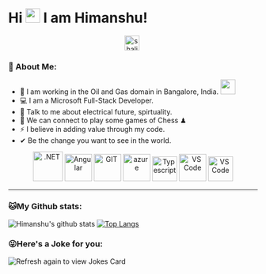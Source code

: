 # Hi <img src="https://github.com/TheDudeThatCode/TheDudeThatCode/blob/master/Assets/Hi.gif" width="29px"> I am Himanshu!
<p align="center">
<a href="https://www.linkedin.com/in/shalini-verma-b69530141/" target="blank"><img align="center" src="https://cdn.jsdelivr.net/npm/simple-icons@3.0.1/icons/linkedin.svg" alt="shalini linkedin" height="30" width="30" /></a>&nbsp;
</p>

### 🤵 About Me:
- 🏦 I am working in the Oil and Gas domain in Bangalore, India. 
      <img src="https://media.giphy.com/media/WUlplcMpOCEmTGBtBW/giphy.gif" width="30">
- 💻 I am a Microsoft Full-Stack Developer.
- 💬 Talk to me about electrical future, spirtuality. 
- 👯 We can connect to play some games of Chess ♟
- ⚡ I believe in adding value through my code.
- ✔ Be the change you want to see in the world.

<p align="center">
      <img src="https://www.vectorlogo.zone/logos/dotnet/dotnet-icon.svg" alt=".NET" width="60" height="60"/> 
      <img src="https://www.vectorlogo.zone/logos/angular/angular-icon.svg" alt="Angular" width="55" height="55"/>
      <img src="https://www.vectorlogo.zone/logos/git-scm/git-scm-icon.svg" alt="GIT" width="55" height="55"/> 
      <img src="https://www.vectorlogo.zone/logos/microsoft_azure/microsoft_azure-icon.svg" alt="azure" width="55" height="55"/> 
      <img src="https://www.vectorlogo.zone/logos/typescriptlang/typescriptlang-icon.svg" alt="Typescript" width="50" height="50"/> 
      <img src="https://www.vectorlogo.zone/logos/visualstudio_code/visualstudio_code-icon.svg" alt="VS Code" width="55" height="55"/> 
      <img src="https://www.vectorlogo.zone/logos/javascript/javascript-icon.svg" alt="VS Code" width="50" height="50"/> 
</p>

---
### 🐱My Github stats:
![Himanshu's github stats](https://github-readme-stats.vercel.app/api?username=ihimv&show_icons=true&title_color=ffc857&icon_color=8ac926&text_color=daf7dc&bg_color=151515&hide=["stars"])
[![Top Langs](https://github-readme-stats.vercel.app/api/top-langs/?username=ihimv&layout=compact&text_color=daf7dc&bg_color=151515)](https://github.com/ihimv/github-readme-stats)


### 😜Here's a Joke for you:
<img src="https://readme-jokes.vercel.app/api" alt="Refresh again to view Jokes Card" />

